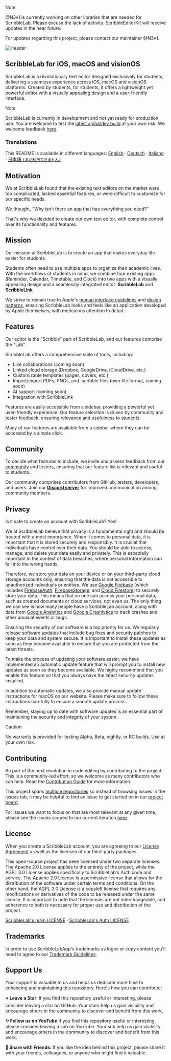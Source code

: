 > [!NOTE]
> @N3v1 is currently working on other libraries that are needed for ScribbleLab. Please excuse the lack of activity. ScribbleEditorKit will receive updates in the near future.
> 
> For updates regarding this project, please contact our maintainer @N3v1.

![Header](https://github.com/ScribbleLabApp/ScribbleLab/assets/129311622/eb1953ca-f14f-43ba-84d9-a50b7db93303)

<!--
  TODO's:
    - link to related repositories
    - add translations
-->

## ScribbleLab for iOS, macOS and visionOS

ScribbleLab is a revolutionary text editor designed exclusively for students, delivering a seamless experience across iOS, macOS and visionOS platforms. Created by students, for students, it offers a lightweight yet powerful editor with a visually appealing design and a user-friendly interface.

> [!NOTE]
> ScribbleLab is currently in development and not yet ready for production use. You are welcome to test the [latest alpha/dev build](https://github.com/ScribbleLabApp/ScribbleLab/releases/latest) at your own risk. We welcome feedback [here](https://github.com/ScribbleLabApp/ScribbleLab/issues).

### Translations
This README is available in different languages:
[English](https://github.com/ScribbleLabApp/ScribbleLab/tree/main) · [Deutsch](https://github.com/ScribbleLabApp/docs/blob/main/translations/README~de.md) · [Italiano](https://github.com/ScribbleLabApp/docs/blob/main/translations/README~it.md) · [日本語 `(まだ利用できません)`]()

## Motivation
We at ScribbleLab found that the existing text editors on the market were too complicated, lacked essential features, or were difficult to customize for our specific needs. 

We thought, "Why isn't there an app that has everything you need?" 

That's why we decided to create our own text editor, with complete control over its functionality and features.

## Mission
Our mission at ScribbleLab is to create an app that makes everyday life easier for students. 

Students often need to use multiple apps to organize their academic lives. With the workflows of students in mind, we combine four existing apps (Reminder, Calendar, Timetable, and Clock) into two apps with a visually appealing design and a seamlessly integrated editor: **ScribbleLab** and **ScribbleLink**

We strive to remain true to Apple's [human interface guidelines](https://developer.apple.com/design/human-interface-guidelines) and [design patterns](https://developer.apple.com/design/human-interface-guidelines/patterns), ensuring ScribbleLab looks and feels like an application developed by Apple themselves, with meticulous attention to detail.

## Features
Our editor is the "Scribble" part of ScribbleLab, and our features comprise the "Lab".

ScribbleLab offers a comprehensive suite of tools, including:

- Live collaborations (coming soon)
- Linked cloud storage (Dropbox, GoogleDrive, iCloudDrive, etc.)
- Customizable templates (pages, covers, etc.)
- Import/export PDFs, PNGs, and .scribble files (own file format, coming soon)
- AI support (coming soon)
- Integration with ScribbleLink

Features are easily accessible from a sidebar, providing a powerful yet user-friendly experience. Our feature selection is driven by community and tester feedback, ensuring relevance and usefulness to students.

Many of our features are available from a sidebar where they can be accessed by a simple click.

## Community
To decide what features to include, we invite and assess feedback from our [community](https://discord.gg/7eyQFUws7A) and testers, ensuring that our feature list is relevant and useful to students.

Our community comprises contributors from GitHub, testers, developers, and users. Join our [**Discord server**](https://discord.gg/7eyQFUws7A) for improved communication among community members. 

## Privacy
Is it safe to create an account with ScribbleLab? Yes!

We at ScribbleLab believe that privacy is a fundamental right and should be treated with utmost importance. When it comes to personal data, it is important that it is stored securely and responsibly. It is crucial that individuals have control over their data. You should be able to access, manage, and delete your data easily and privately. This is especially important in the context of data breaches, where personal information can fall into the wrong hands. 

Therefore, we store your data on your device or on your third-party cloud storage accounts only, ensuring that the data is not accessible to unauthorized individuals or entities. We use [Google Firebase](https://firebase.google.com/) (which includes [FirebaseAuth](https://firebase.google.com/docs/auth?hl=en), [FirebaseStorage](https://firebase.google.com/docs/storage?hl=en), and [Cloud Firestore](https://firebase.google.com/docs/firestore?hl=en)) to securely store your data. This means that no one can access your personal data, such as created documents or cloud services, not even us. The only thing we can see is how many people have a ScribbleLab account, along with data from [Google Analytics](https://developers.google.com/analytics?hl=en) and [Google Crashlytics](https://firebase.google.com/docs/crashlytics?hl=en) to track crashes and other unusual events or bugs.

Ensuring the security of our software is a top priority for us. We regularly release software updates that include bug fixes and security 
patches to keep your data and system secure. It is important to install these updates as soon as they become available to ensure that 
you are protected from the latest threats.

To make the process of updating your software easier, we have implemented an automatic update feature that will prompt you 
to install new updates as soon as they become available. We highly recommend that you enable this feature so that you 
always have the latest security updates installed.

In addition to automatic updates, we also provide manual update instructions for macOS on our website. Please make sure to follow these 
instructions carefully to ensure a smooth update process.

Remember, staying up to date with software updates is an essential part of maintaining the security and integrity of your system.

> [!CAUTION]
> No warranty is provided for testing Alpha, Beta, nightly, or RC builds. Use at your own risk.

## Contributing
Be part of the next revolution in code editing by contributing to the project. This is a community-led effort, so we welcome as many contributors who can help. Read the [Contribution Guide](https://github.com/ScribbleLabApp/ScribbleLab/blob/main/CONTRIBUTING.md) for more information.

This project spans [multiple repositories](https://github.com/ScribbleLabApp/ScribbleLab#related-repositories) so instead of browsing issues in the issues tab, it may be helpful to find an issue to get started on in our [project board](https://github.com/orgs/ScribbleLabApp/projects/1/views/1).

For issues we want to focus on that are most relevant at any given time, please see the issues scoped to our current iteration [here]().

<!--
## Activity
![Alt](https://repobeats.axiom.co/api/embed/d8d42dc7013c583d48502fe84223ce417c502c23.svg "Repobeats analytics image")
-->

## License
When you create a ScribbleLab account, you are agreeing to our [License Agreement](LICENSE_AGREEMENT.md) as well as the licenses of our third-party packages. 

This open-source project has been licensed under two separate licenses. The Apache 2.0 License applies to the entirety of the project, while the AGPL 3.0 License applies specifically to ScribbleLab's Auth code and service. The Apache 2.0 License is a permissive license that allows for the distribution of the software under certain terms and conditions. On the other hand, the AGPL 3.0 License is a copyleft license that requires any modifications or derivatives of the code to be released under the same license. It is important to note that the licenses are not interchangeable, and adherence to both is necessary for proper use and distribution of the project.

[ScribbleLab's main LICENSE](LICENSE) · [ScribbleLab's Auth LICENSE](LICENSE-AUTH)

## Trademarks
In order to use ScribbleLabApp's trademarks as logos or copy content you'll need to agree to our [Trademark Guidelines](TRADEMARKS.md).

## Support Us
Your support is valuable to us and helps us dedicate more time to enhancing and maintaining this repository. Here's how you can contribute:

**⭐️ Leave a Star**: If you find this repository useful or interesting, please consider leaving a star on GitHub. Your stars help us gain visibility and encourage others in the community to discover and benefit from this work.

**✨ Follow us on YouTube**:If you find this repository useful or interesting, please consider leaving a sub on YouTube. Your sub help us gain visibility and encourage others in the community to discover and benefit from this work.

**📲 Share with Friends:** If you like the idea behind this project, please share it with your friends, colleagues, or anyone who might find it valuable.
